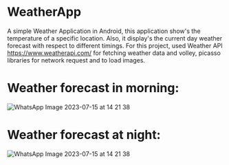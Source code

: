 # WeatherApp
A simple Weather Application in Android, this application show's the temperature of a specific location.
Also, it display's the current day weather forecast with respect to different timings. 
For this project, used Weather API https://www.weatherapi.com/ for fetching weather data and volley, picasso libraries for network request and to load images.

# Weather forecast in morning:

![WhatsApp Image 2023-07-15 at 14 21 38](https://github.com/YashNagare10/WeatherApp/assets/88041908/398be9f4-30cb-4ff1-87da-8e9e0da40249)

# Weather forecast at night:

![WhatsApp Image 2023-07-15 at 14 21 38](https://github.com/YashNagare10/WeatherApp/assets/88041908/106de049-92de-4b58-8ddc-871e1f780538)
